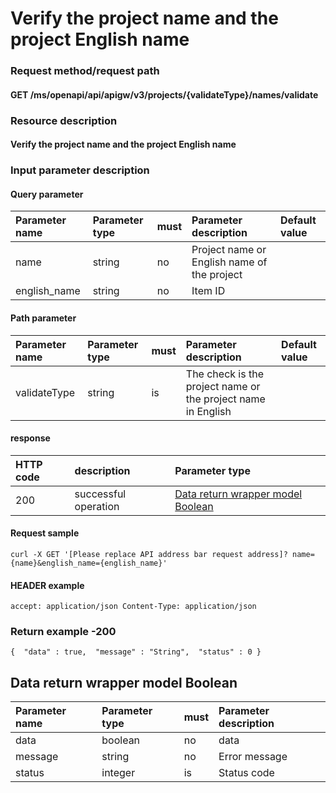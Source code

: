 # Verify the project name and the project English name

### Request method/request path

#### GET /ms/openapi/api/apigw/v3/projects/{validateType}/names/validate

### Resource description

#### Verify the project name and the project English name

### Input parameter description

#### Query parameter

| Parameter name | Parameter type | must | Parameter description                       | Default value |
| :------------- | :------------- | :--- | :------------------------------------------ | :------------ |
| name           | string         | no   | Project name or English name of the project |               |
| english_name   | string         | no   | Item ID                                     |               |

#### Path parameter

| Parameter name | Parameter type | must | Parameter description                                        | Default value |
| :------------- | :------------- | :--- | :----------------------------------------------------------- | :------------ |
| validateType   | string         | is   | The check is the project name or the project name in English |               |

#### response

| HTTP code | description          | Parameter type                                               |
| :-------- | :------------------- | :----------------------------------------------------------- |
| 200       | successful operation | [Data return wrapper model Boolean](verify-the-project-name-and-the-english-name-of-the-project.md) |

#### Request sample

```
curl -X GET '[Please replace API address bar request address]? name={name}&english_name={english_name}' 
```

#### HEADER example

```
accept: application/json Content-Type: application/json 
```

### Return example -200

```
{  "data" : true,  "message" : "String",  "status" : 0 } 
```

## Data return wrapper model Boolean

| Parameter name | Parameter type | must | Parameter description |
| :------------- | :------------- | :--- | :-------------------- |
| data           | boolean        | no   | data                  |
| message        | string         | no   | Error message         |
| status         | integer        | is   | Status code           |
